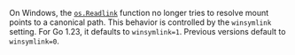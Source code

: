 On Windows, the [`os.Readlink`](/os#Readlink) function no longer tries
to resolve mount points to a canonical path.
This behavior is controlled by the `winsymlink` setting.
For Go 1.23, it defaults to `winsymlink=1`.
Previous versions default to `winsymlink=0`.